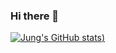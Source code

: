 ### Hi there 👋

[![Jung's GitHub stats](https://github-readme-stats.vercel.app/api?username=jki503&show_icons=true&theme=onedark))](https://github.com/jki503/github-readme-stats)


<!--
**jki503/jki503** is a ✨ _special_ ✨ repository because its `README.md` (this file) appears on your GitHub profile.

Here are some ideas to get you started:

- 🔭 I’m currently working on ...
- 🌱 I’m currently learning ...
- 👯 I’m looking to collaborate on ...
- 🤔 I’m looking for help with ...
- 💬 Ask me about ...
- 📫 How to reach me: ...
- 😄 Pronouns: ...
- ⚡ Fun fact: ...
-->
